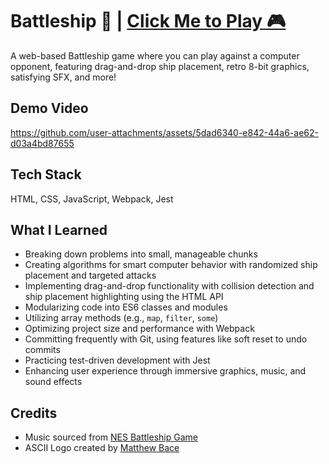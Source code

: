 # Battleship 🚢 | [Click Me to Play 🎮](https://luketucich.github.io/Battleship/) 

A web-based Battleship game where you can play against a computer opponent, featuring drag-and-drop ship placement, retro 8-bit graphics, satisfying SFX, and more!

## Demo Video

https://github.com/user-attachments/assets/5dad6340-e842-44a6-ae62-d03a4bd87655

## Tech Stack

HTML, CSS, JavaScript, Webpack, Jest

## What I Learned

- Breaking down problems into small, manageable chunks
- Creating algorithms for smart computer behavior with randomized ship placement and targeted attacks
- Implementing drag-and-drop functionality with collision detection and ship placement highlighting using the HTML API
- Modularizing code into ES6 classes and modules
- Utilizing array methods (e.g., `map`, `filter`, `some`)
- Optimizing project size and performance with Webpack
- Committing frequently with Git, using features like soft reset to undo commits
- Practicing test-driven development with Jest
- Enhancing user experience through immersive graphics, music, and sound effects

## Credits

- Music sourced from [NES Battleship Game](https://www.youtube.com/watch?v=U4Eo_gxja7I)
- ASCII Logo created by [ Matthew Bace](https://ascii.co.uk/art/battleship)
